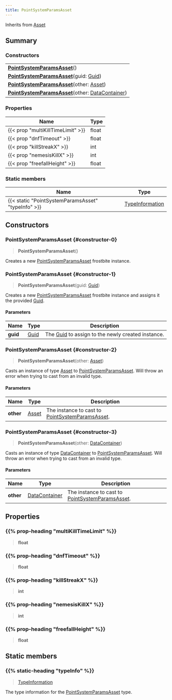 ```yaml
---
title: PointSystemParamsAsset
---
```


Inherits from 
[Asset](/vext/ref/fb/asset)

## Summary
### Constructors
| |
| ----------- |
| **[PointSystemParamsAsset](#constructor-0)**() |
| **[PointSystemParamsAsset](#constructor-1)**(guid: [Guid](/vext/ref/shared/class/guid)) |
| **[PointSystemParamsAsset](#constructor-2)**(other: [Asset](/vext/ref/fb/asset)) |
| **[PointSystemParamsAsset](#constructor-3)**(other: [DataContainer](/vext/ref/shared/class/datacontainer)) |

### Properties
| Name | Type |
| ---- | ---- |
| {{< prop "multiKillTimeLimit" >}} | float |
| {{< prop "dnfTimeout" >}} | float |
| {{< prop "killStreakX" >}} | int |
| {{< prop "nemesisKillX" >}} | int |
| {{< prop "freefallHeight" >}} | float |

### Static members
| Name | Type |
| ---- | ---- |
| {{< static "PointSystemParamsAsset" "typeInfo" >}} | [TypeInformation](/vext/ref/shared/class/typeinformation) |

## Constructors
### PointSystemParamsAsset {#constructor-0}
> **PointSystemParamsAsset**()

Creates a new [PointSystemParamsAsset](/vext/ref/fb/pointsystemparamsasset) frostbite instance.

### PointSystemParamsAsset {#constructor-1}
> **PointSystemParamsAsset**(guid: [Guid](/vext/ref/shared/class/guid))

Creates a new [PointSystemParamsAsset](/vext/ref/fb/pointsystemparamsasset) frostbite instance and assigns it the provided [Guid](/vext/ref/shared/class/guid).

#### Parameters
| Name | Type | Description |
| ---- | ---- | ----------- |
| **guid** | [Guid](/vext/ref/shared/class/guid) | The [Guid](/vext/ref/shared/class/guid) to assign to the newly created instance. |

### PointSystemParamsAsset {#constructor-2}
> **PointSystemParamsAsset**(other: [Asset](/vext/ref/fb/asset))

Casts an instance of type [Asset](/vext/ref/fb/asset) to [PointSystemParamsAsset](/vext/ref/fb/pointsystemparamsasset). Will throw an error when trying to cast from an invalid type.

#### Parameters
| Name | Type | Description |
| ---- | ---- | ----------- |
| **other** | [Asset](/vext/ref/fb/asset) | The instance to cast to [PointSystemParamsAsset](/vext/ref/fb/pointsystemparamsasset). |

### PointSystemParamsAsset {#constructor-3}
> **PointSystemParamsAsset**(other: [DataContainer](/vext/ref/shared/class/datacontainer))

Casts an instance of type [DataContainer](/vext/ref/shared/class/datacontainer) to [PointSystemParamsAsset](/vext/ref/fb/pointsystemparamsasset). Will throw an error when trying to cast from an invalid type.

#### Parameters
| Name | Type | Description |
| ---- | ---- | ----------- |
| **other** | [DataContainer](/vext/ref/shared/class/datacontainer) | The instance to cast to [PointSystemParamsAsset](/vext/ref/fb/pointsystemparamsasset). |

## Properties
### {{% prop-heading "multiKillTimeLimit" %}}
> **float**

### {{% prop-heading "dnfTimeout" %}}
> **float**

### {{% prop-heading "killStreakX" %}}
> **int**

### {{% prop-heading "nemesisKillX" %}}
> **int**

### {{% prop-heading "freefallHeight" %}}
> **float**

## Static members
### {{% static-heading "typeInfo" %}}
> [TypeInformation](/vext/ref/shared/class/typeinformation)

The type information for the [PointSystemParamsAsset](/vext/ref/fb/pointsystemparamsasset) type.

